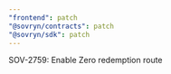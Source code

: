 ```yaml
---
"frontend": patch
"@sovryn/contracts": patch
"@sovryn/sdk": patch
---
```


SOV-2759: Enable Zero redemption route
